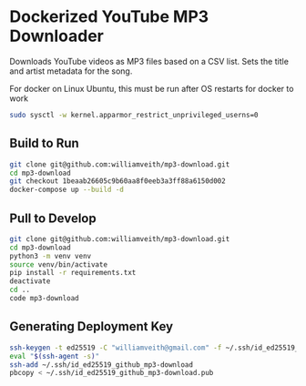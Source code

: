 # Dockerized YouTube MP3 Downloader

Downloads YouTube videos as MP3 files based on a CSV list. Sets the title and artist metadata for the song.

For docker on Linux Ubuntu, this must be run after OS restarts for docker to work

```sh
sudo sysctl -w kernel.apparmor_restrict_unprivileged_userns=0
```

## Build to Run

```sh
git clone git@github.com:williamveith/mp3-download.git
cd mp3-download
git checkout 1beaab26605c9b60aa8f0eeb3a3ff88a6150d002
docker-compose up --build -d
```

## Pull to Develop

```sh
git clone git@github.com:williamveith/mp3-download.git
cd mp3-download
python3 -m venv venv
source venv/bin/activate
pip install -r requirements.txt
deactivate
cd ..
code mp3-download
```

## Generating Deployment Key

```sh
ssh-keygen -t ed25519 -C "williamveith@gmail.com" -f ~/.ssh/id_ed25519_github_mp3-download
eval "$(ssh-agent -s)"
ssh-add ~/.ssh/id_ed25519_github_mp3-download
pbcopy < ~/.ssh/id_ed25519_github_mp3-download.pub
```
